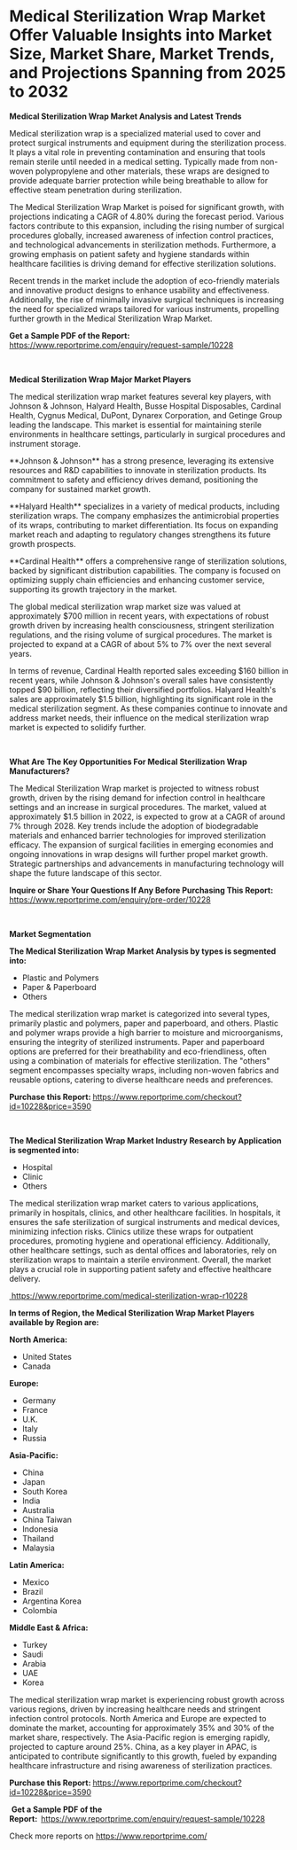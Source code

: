 <p><h1>Medical Sterilization Wrap Market Offer Valuable Insights into Market Size, Market Share, Market Trends, and Projections Spanning from 2025 to 2032</h1></p><p><strong>Medical Sterilization Wrap Market Analysis and Latest Trends</strong></p>
<p><p>Medical sterilization wrap is a specialized material used to cover and protect surgical instruments and equipment during the sterilization process. It plays a vital role in preventing contamination and ensuring that tools remain sterile until needed in a medical setting. Typically made from non-woven polypropylene and other materials, these wraps are designed to provide adequate barrier protection while being breathable to allow for effective steam penetration during sterilization.</p><p>The Medical Sterilization Wrap Market is poised for significant growth, with projections indicating a CAGR of 4.80% during the forecast period. Various factors contribute to this expansion, including the rising number of surgical procedures globally, increased awareness of infection control practices, and technological advancements in sterilization methods. Furthermore, a growing emphasis on patient safety and hygiene standards within healthcare facilities is driving demand for effective sterilization solutions. </p><p>Recent trends in the market include the adoption of eco-friendly materials and innovative product designs to enhance usability and effectiveness. Additionally, the rise of minimally invasive surgical techniques is increasing the need for specialized wraps tailored for various instruments, propelling further growth in the Medical Sterilization Wrap Market.</p></p>
<p><strong>Get a Sample PDF of the Report:&nbsp;</strong> <a href="https://www.reportprime.com/enquiry/request-sample/10228?utm_campaign=2950&utm_medium=2&utm_source=Github&utm_content=ia&utm_term=20032025&utm_id=medical-sterilization-wrap">https://www.reportprime.com/enquiry/request-sample/10228</a></p>
<p>&nbsp;</p>
<p><strong>Medical Sterilization Wrap Major Market Players</strong></p>
<p><p>The medical sterilization wrap market features several key players, with Johnson & Johnson, Halyard Health, Busse Hospital Disposables, Cardinal Health, Cygnus Medical, DuPont, Dynarex Corporation, and Getinge Group leading the landscape. This market is essential for maintaining sterile environments in healthcare settings, particularly in surgical procedures and instrument storage.</p><p>**Johnson & Johnson** has a strong presence, leveraging its extensive resources and R&D capabilities to innovate in sterilization products. Its commitment to safety and efficiency drives demand, positioning the company for sustained market growth.</p><p>**Halyard Health** specializes in a variety of medical products, including sterilization wraps. The company emphasizes the antimicrobial properties of its wraps, contributing to market differentiation. Its focus on expanding market reach and adapting to regulatory changes strengthens its future growth prospects.</p><p>**Cardinal Health** offers a comprehensive range of sterilization solutions, backed by significant distribution capabilities. The company is focused on optimizing supply chain efficiencies and enhancing customer service, supporting its growth trajectory in the market.</p><p>The global medical sterilization wrap market size was valued at approximately $700 million in recent years, with expectations of robust growth driven by increasing health consciousness, stringent sterilization regulations, and the rising volume of surgical procedures. The market is projected to expand at a CAGR of about 5% to 7% over the next several years.</p><p>In terms of revenue, Cardinal Health reported sales exceeding $160 billion in recent years, while Johnson & Johnson's overall sales have consistently topped $90 billion, reflecting their diversified portfolios. Halyard Health's sales are approximately $1.5 billion, highlighting its significant role in the medical sterilization segment. As these companies continue to innovate and address market needs, their influence on the medical sterilization wrap market is expected to solidify further.</p></p>
<p>&nbsp;</p>
<p><strong>What Are The Key Opportunities For Medical Sterilization Wrap Manufacturers?</strong></p>
<p><p>The Medical Sterilization Wrap market is projected to witness robust growth, driven by the rising demand for infection control in healthcare settings and an increase in surgical procedures. The market, valued at approximately $1.5 billion in 2022, is expected to grow at a CAGR of around 7% through 2028. Key trends include the adoption of biodegradable materials and enhanced barrier technologies for improved sterilization efficacy. The expansion of surgical facilities in emerging economies and ongoing innovations in wrap designs will further propel market growth. Strategic partnerships and advancements in manufacturing technology will shape the future landscape of this sector.</p></p>
<p><strong>Inquire or Share Your Questions If Any Before Purchasing This Report:</strong> <a href="https://www.reportprime.com/enquiry/pre-order/10228?utm_campaign=2950&utm_medium=2&utm_source=Github&utm_content=ia&utm_term=20032025&utm_id=medical-sterilization-wrap">https://www.reportprime.com/enquiry/pre-order/10228</a></p>
<p>&nbsp;</p>
<p><strong>Market Segmentation</strong></p>
<p><strong>The Medical Sterilization Wrap Market Analysis by types is segmented into:</strong></p>
<p><ul><li>Plastic and Polymers</li><li>Paper & Paperboard</li><li>Others</li></ul></p>
<p><p>The medical sterilization wrap market is categorized into several types, primarily plastic and polymers, paper and paperboard, and others. Plastic and polymer wraps provide a high barrier to moisture and microorganisms, ensuring the integrity of sterilized instruments. Paper and paperboard options are preferred for their breathability and eco-friendliness, often using a combination of materials for effective sterilization. The "others" segment encompasses specialty wraps, including non-woven fabrics and reusable options, catering to diverse healthcare needs and preferences.</p></p>
<p><strong>Purchase this Report:&nbsp;</strong><a href="https://www.reportprime.com/checkout?id=10228&price=3590&utm_campaign=2950&utm_medium=2&utm_source=Github&utm_content=ia&utm_term=20032025&utm_id=medical-sterilization-wrap">https://www.reportprime.com/checkout?id=10228&price=3590</a></p>
<p>&nbsp;</p>
<p><strong>The Medical Sterilization Wrap Market Industry Research by Application is segmented into:</strong></p>
<p><ul><li>Hospital</li><li>Clinic</li><li>Others</li></ul></p>
<p><p>The medical sterilization wrap market caters to various applications, primarily in hospitals, clinics, and other healthcare facilities. In hospitals, it ensures the safe sterilization of surgical instruments and medical devices, minimizing infection risks. Clinics utilize these wraps for outpatient procedures, promoting hygiene and operational efficiency. Additionally, other healthcare settings, such as dental offices and laboratories, rely on sterilization wraps to maintain a sterile environment. Overall, the market plays a crucial role in supporting patient safety and effective healthcare delivery.</p></p>
<p><a href="https://www.reportprime.com/medical-sterilization-wrap-r10228?utm_campaign=2950&utm_medium=2&utm_source=Github&utm_content=ia&utm_term=20032025&utm_id=medical-sterilization-wrap">&nbsp;https://www.reportprime.com/medical-sterilization-wrap-r10228</a></p>
<p><strong>In terms of Region, the Medical Sterilization Wrap Market Players available by Region are:</strong></p>
<p>
    <p> <strong> North America: </strong>
        <ul>
            <li>United States</li>
            <li>Canada</li>
        </ul>
        </p> 
    <p> <strong> Europe: </strong>
        <ul>
            <li>Germany</li>
            <li>France</li>
            <li>U.K.</li>
            <li>Italy</li>
            <li>Russia</li>
        </ul>
        </p> 
    <p> <strong> Asia-Pacific: </strong>
        <ul>
            <li>China</li>
            <li>Japan</li>
            <li>South Korea</li>
            <li>India</li>
            <li>Australia</li>
            <li>China Taiwan</li>
            <li>Indonesia</li>
            <li>Thailand</li>
            <li>Malaysia</li>
        </ul>
        </p> 
    <p> <strong> Latin America: </strong>
        <ul>
            <li>Mexico</li>
            <li>Brazil</li>
            <li>Argentina Korea</li>
            <li>Colombia</li>
        </ul>
        </p> 
    <p> <strong> Middle East & Africa: </strong>
        <ul>
            <li>Turkey</li>
            <li>Saudi</li>
            <li>Arabia</li>
            <li>UAE</li>
            <li>Korea</li>
        </ul>
    </p>
    </p>
<p><p>The medical sterilization wrap market is experiencing robust growth across various regions, driven by increasing healthcare needs and stringent infection control protocols. North America and Europe are expected to dominate the market, accounting for approximately 35% and 30% of the market share, respectively. The Asia-Pacific region is emerging rapidly, projected to capture around 25%. China, as a key player in APAC, is anticipated to contribute significantly to this growth, fueled by expanding healthcare infrastructure and rising awareness of sterilization practices.</p></p>
<p><strong>Purchase this Report: </strong><a href="https://www.reportprime.com/checkout?id=10228&price=3590&utm_campaign=2950&utm_medium=2&utm_source=Github&utm_content=ia&utm_term=20032025&utm_id=medical-sterilization-wrap">https://www.reportprime.com/checkout?id=10228&price=3590</a></p>
<p>&nbsp;<strong>Get a Sample PDF of the Report:&nbsp;&nbsp;</strong><a href="https://www.reportprime.com/enquiry/request-sample/10228?utm_campaign=2950&utm_medium=2&utm_source=Github&utm_content=ia&utm_term=20032025&utm_id=medical-sterilization-wrap">https://www.reportprime.com/enquiry/request-sample/10228</a></p>
<p><strong></strong></p>
<p>Check more reports on <a href="https://www.reportprime.com/?utm_campaign=2950&utm_medium=2&utm_source=Github&utm_content=ia&utm_term=20032025&utm_id=medical-sterilization-wrap">https://www.reportprime.com/</a></p>